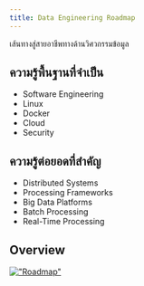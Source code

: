 ```yaml
---
title: Data Engineering Roadmap
---
```


เส้นทางสู่สายอาชีพทางด้านวิศวกรรมข้อมูล

## ความรู้พื้นฐานที่จำเป็น

* Software Engineering
* Linux
* Docker
* Cloud
* Security

## ความรู้ต่อยอดที่สำคัญ

* Distributed Systems
* Processing Frameworks
* Big Data Platforms
* Batch Processing
* Real-Time Processing

## Overview

[!["Roadmap"](https://github.com/datastacktv/data-engineer-roadmap/raw/master/img/roadmap.png)](https://github.com/datastacktv/data-engineer-roadmap)
